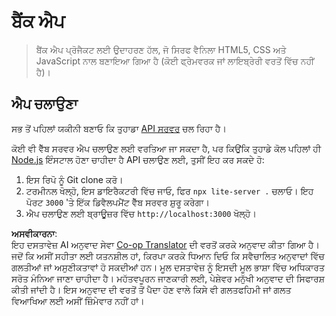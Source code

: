 <!--
CO_OP_TRANSLATOR_METADATA:
{
  "original_hash": "461aa4fc74c6b1789c3a13b5d82c0cd9",
  "translation_date": "2025-08-26T00:39:47+00:00",
  "source_file": "7-bank-project/solution/README.md",
  "language_code": "pa"
}
-->
# ਬੈਂਕ ਐਪ

> ਬੈਂਕ ਐਪ ਪ੍ਰੋਜੈਕਟ ਲਈ ਉਦਾਹਰਣ ਹੱਲ, ਜੋ ਸਿਰਫ ਵੈਨਿਲਾ HTML5, CSS ਅਤੇ JavaScript ਨਾਲ ਬਣਾਇਆ ਗਿਆ ਹੈ (ਕੋਈ ਫ੍ਰੇਮਵਰਕ ਜਾਂ ਲਾਇਬ੍ਰੇਰੀ ਵਰਤੋਂ ਵਿੱਚ ਨਹੀਂ ਹੈ)।

## ਐਪ ਚਲਾਉਣਾ

ਸਭ ਤੋਂ ਪਹਿਲਾਂ ਯਕੀਨੀ ਬਣਾਓ ਕਿ ਤੁਹਾਡਾ [API ਸਰਵਰ](../api/README.md) ਚਲ ਰਿਹਾ ਹੈ।

ਕੋਈ ਵੀ ਵੈੱਬ ਸਰਵਰ ਐਪ ਚਲਾਉਣ ਲਈ ਵਰਤਿਆ ਜਾ ਸਕਦਾ ਹੈ, ਪਰ ਕਿਉਂਕਿ ਤੁਹਾਡੇ ਕੋਲ ਪਹਿਲਾਂ ਹੀ [Node.js](https://nodejs.org) ਇੰਸਟਾਲ ਹੋਣਾ ਚਾਹੀਦਾ ਹੈ API ਚਲਾਉਣ ਲਈ, ਤੁਸੀਂ ਇਹ ਕਰ ਸਕਦੇ ਹੋ:

1. ਇਸ ਰਿਪੋ ਨੂੰ Git clone ਕਰੋ।
2. ਟਰਮੀਨਲ ਖੋਲ੍ਹੋ, ਇਸ ਡਾਇਰੈਕਟਰੀ ਵਿੱਚ ਜਾਓ, ਫਿਰ `npx lite-server .` ਚਲਾਓ। ਇਹ ਪੋਰਟ `3000` 'ਤੇ ਇੱਕ ਡਿਵੈਲਪਮੈਂਟ ਵੈੱਬ ਸਰਵਰ ਸ਼ੁਰੂ ਕਰੇਗਾ।
3. ਐਪ ਚਲਾਉਣ ਲਈ ਬ੍ਰਾਊਜ਼ਰ ਵਿੱਚ `http://localhost:3000` ਖੋਲ੍ਹੋ।

**ਅਸਵੀਕਾਰਨਾ**:  
ਇਹ ਦਸਤਾਵੇਜ਼ AI ਅਨੁਵਾਦ ਸੇਵਾ [Co-op Translator](https://github.com/Azure/co-op-translator) ਦੀ ਵਰਤੋਂ ਕਰਕੇ ਅਨੁਵਾਦ ਕੀਤਾ ਗਿਆ ਹੈ। ਜਦੋਂ ਕਿ ਅਸੀਂ ਸਹੀਤਾ ਲਈ ਯਤਨਸ਼ੀਲ ਹਾਂ, ਕਿਰਪਾ ਕਰਕੇ ਧਿਆਨ ਦਿਓ ਕਿ ਸਵੈਚਾਲਿਤ ਅਨੁਵਾਦਾਂ ਵਿੱਚ ਗਲਤੀਆਂ ਜਾਂ ਅਸੁਣੀਕਤਾਵਾਂ ਹੋ ਸਕਦੀਆਂ ਹਨ। ਮੂਲ ਦਸਤਾਵੇਜ਼ ਨੂੰ ਇਸਦੀ ਮੂਲ ਭਾਸ਼ਾ ਵਿੱਚ ਅਧਿਕਾਰਤ ਸਰੋਤ ਮੰਨਿਆ ਜਾਣਾ ਚਾਹੀਦਾ ਹੈ। ਮਹੱਤਵਪੂਰਨ ਜਾਣਕਾਰੀ ਲਈ, ਪੇਸ਼ੇਵਰ ਮਨੁੱਖੀ ਅਨੁਵਾਦ ਦੀ ਸਿਫਾਰਸ਼ ਕੀਤੀ ਜਾਂਦੀ ਹੈ। ਇਸ ਅਨੁਵਾਦ ਦੀ ਵਰਤੋਂ ਤੋਂ ਪੈਦਾ ਹੋਣ ਵਾਲੇ ਕਿਸੇ ਵੀ ਗਲਤਫਹਿਮੀ ਜਾਂ ਗਲਤ ਵਿਆਖਿਆ ਲਈ ਅਸੀਂ ਜ਼ਿੰਮੇਵਾਰ ਨਹੀਂ ਹਾਂ।